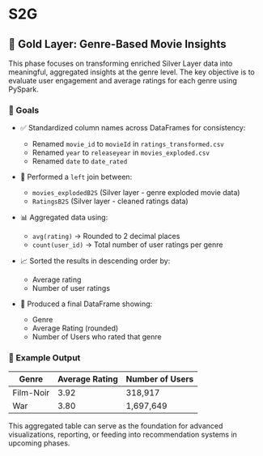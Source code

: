 # S2G

## 🥇 Gold Layer: Genre-Based Movie Insights

This phase focuses on transforming enriched Silver Layer data into meaningful, aggregated insights at the genre level. The key objective is to evaluate user engagement and average ratings for each genre using PySpark.

### 🎯 Goals

- ✅ Standardized column names across DataFrames for consistency:
  - Renamed `movie_id` to `movieId` in `ratings_transformed.csv`
  - Renamed `year` to `releaseyear` in `movies_exploded.csv`
  - Renamed `date` to `date_rated`

- 🔗 Performed a `left` join between:
  - `movies_explodedB2S` (Silver layer - genre exploded movie data)
  - `RatingsB2S` (Silver layer - cleaned ratings data)

- 📊 Aggregated data using:
  - `avg(rating)` → Rounded to 2 decimal places
  - `count(user_id)` → Total number of user ratings per genre

- 📈 Sorted the results in descending order by:
  - Average rating
  - Number of user ratings

- 💾 Produced a final DataFrame showing:
  - Genre
  - Average Rating (rounded)
  - Number of Users who rated that genre

### 📌 Example Output

| Genre     | Average Rating | Number of Users |
|-----------|----------------|------------------|
| Film-Noir | 3.92           | 318,917          |
| War       | 3.80           | 1,697,649        |

This aggregated table can serve as the foundation for advanced visualizations, reporting, or feeding into recommendation systems in upcoming phases.
